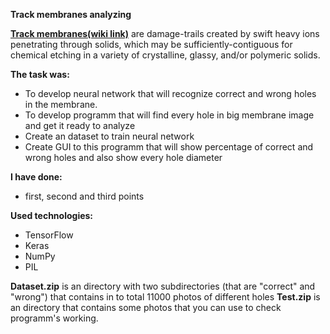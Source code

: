 <b>Track membranes analyzing</b><br>

<b><a href="https://en.wikipedia.org/wiki/Ion_track" target="_blank">Track membranes(wiki link)</a></b> are damage-trails created by swift heavy ions penetrating through solids, which may be sufficiently-contiguous for chemical etching in a variety of crystalline, glassy, and/or polymeric solids.

<b>The task was:</b>
  <ul>
  <li>
    To develop neural network that will recognize correct and wrong holes in the membrane.</li>
  <li>To develop programm that will find every hole in big membrane image and get it ready to analyze</li>
  <li>Create an dataset to train neural network</li>
  <li>Create GUI to this programm that will show percentage of correct and wrong holes and also show every hole diameter</li>
  </ul>
<b>I have done:</b>
<ul><li>first, second and third points</li></ul>

<b>Used technologies:</b>
<ul>
  <li>TensorFlow</li>
  <li>Keras</li>
  <li>NumPy</li>
  <li>PIL</li>
</ul>

<b>Dataset.zip</b> is an directory with two subdirectories (that are "correct" and "wrong") that contains in to total 11000 photos of different holes
<b>Test.zip</b> is an directory that contains some photos that you can use to check programm's working.

